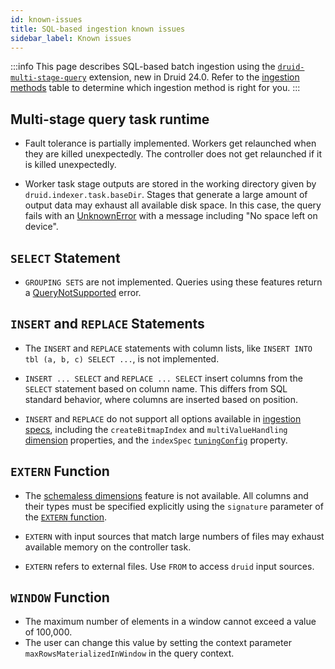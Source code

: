 ```yaml
---
id: known-issues
title: SQL-based ingestion known issues
sidebar_label: Known issues
---
```


<!--
  ~ Licensed to the Apache Software Foundation (ASF) under one
  ~ or more contributor license agreements.  See the NOTICE file
  ~ distributed with this work for additional information
  ~ regarding copyright ownership.  The ASF licenses this file
  ~ to you under the Apache License, Version 2.0 (the
  ~ "License"); you may not use this file except in compliance
  ~ with the License.  You may obtain a copy of the License at
  ~
  ~   http://www.apache.org/licenses/LICENSE-2.0
  ~
  ~ Unless required by applicable law or agreed to in writing,
  ~ software distributed under the License is distributed on an
  ~ "AS IS" BASIS, WITHOUT WARRANTIES OR CONDITIONS OF ANY
  ~ KIND, either express or implied.  See the License for the
  ~ specific language governing permissions and limitations
  ~ under the License.
  -->

:::info
 This page describes SQL-based batch ingestion using the [`druid-multi-stage-query`](../multi-stage-query/index.md)
 extension, new in Druid 24.0. Refer to the [ingestion methods](../ingestion/index.md#batch) table to determine which
 ingestion method is right for you.
:::

## Multi-stage query task runtime

- Fault tolerance is partially implemented. Workers get relaunched when they are killed unexpectedly. The controller does not get relaunched if it is killed unexpectedly.

- Worker task stage outputs are stored in the working directory given by `druid.indexer.task.baseDir`. Stages that
generate a large amount of output data may exhaust all available disk space. In this case, the query fails with
an [UnknownError](./reference.md#error_UnknownError) with a message including "No space left on device".

## `SELECT` Statement

- `GROUPING SETS` are not implemented. Queries using these features return a
  [QueryNotSupported](reference.md#error_QueryNotSupported) error.

## `INSERT` and `REPLACE` Statements

- The `INSERT` and `REPLACE` statements with column lists, like `INSERT INTO tbl (a, b, c) SELECT ...`, is not implemented.

- `INSERT ... SELECT` and `REPLACE ... SELECT` insert columns from the `SELECT` statement based on column name. This
differs from SQL standard behavior, where columns are inserted based on position.

- `INSERT` and `REPLACE` do not support all options available in [ingestion specs](../ingestion/ingestion-spec.md),
including the `createBitmapIndex` and `multiValueHandling` [dimension](../ingestion/ingestion-spec.md#dimension-objects)
properties, and the `indexSpec` [`tuningConfig`](../ingestion/ingestion-spec.md#tuningconfig) property.

## `EXTERN` Function

- The [schemaless dimensions](../ingestion/ingestion-spec.md#inclusions-and-exclusions)
  feature is not available. All columns and their types must be specified explicitly using the `signature` parameter
  of the [`EXTERN` function](reference.md#extern-function).

- `EXTERN` with input sources that match large numbers of files may exhaust available memory on the controller task.

- `EXTERN` refers to external files. Use `FROM` to access `druid` input sources.

## `WINDOW` Function

- The maximum number of elements in a window cannot exceed a value of 100,000. 
- The user can change this value by setting the context parameter `maxRowsMaterializedInWindow` in the query context.
